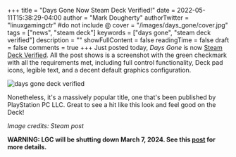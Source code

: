 +++
title = "Days Gone Now Steam Deck Verified!"
date = 2022-05-11T15:38:29-04:00
author = "Mark Dougherty"
authorTwitter = "linuxgamingctr" #do not include @
cover = "/images/days_gone/cover.jpg"
tags = ["news", "steam deck"]
keywords = ["days gone", "steam deck verified"]
description = ""
showFullContent = false
readingTime = false
draft = false
comments = true
+++
Just posted today, *Days Gone* is now [Steam Deck Verified](https://store.steampowered.com/news/app/1259420/view/3209388999176341939). All the post shows is a screenshot with the green checkmark with all the requirements met, including full control functionality, Deck pad icons, legible text, and a decent default graphics configuration.

![days gone deck verified](/images/days_gone/verified.png)

Nonetheless, it's a massively popular title, one that's been published by PlayStation PC LLC. Great to see a hit like this look and feel good on the Deck!

*Image credits: Steam post*

**WARNING: LGC will be shutting down March 7, 2024. See this [post](https://linuxgamingcentral.com/posts/the-end-of-lgc/) for more details.**
